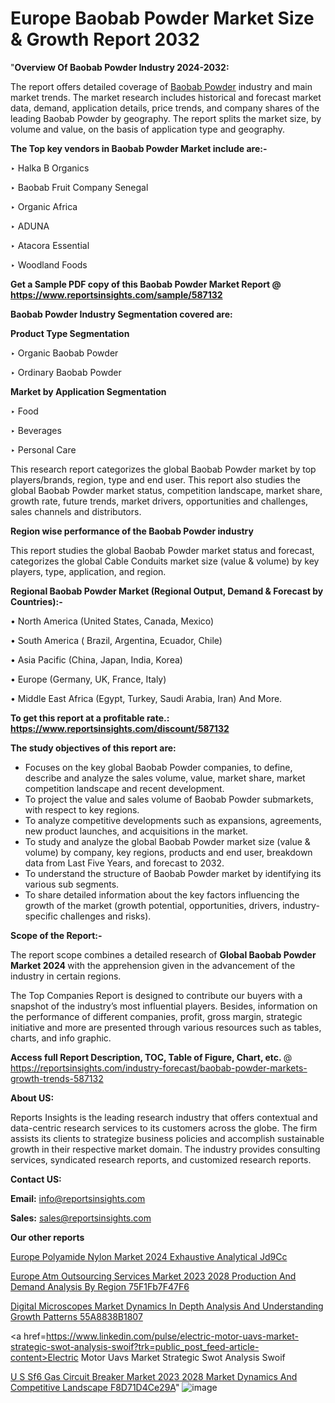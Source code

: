 # Europe Baobab Powder Market Size & Growth Report 2032

"<strong>Overview Of Baobab Powder Industry 2024-2032:</strong>

The report offers detailed coverage of <a href=https://www.reportsinsights.com/sample/587132>Baobab Powder</a> industry and main market trends. The market research includes historical and forecast market data, demand, application details, price trends, and company shares of the leading Baobab Powder by geography. The report splits the market size, by volume and value, on the basis of application type and geography.

<strong>The Top key vendors in Baobab Powder Market include are:- </strong>

‣ Halka B Organics


‣ Baobab Fruit Company Senegal


‣ Organic Africa


‣ ADUNA


‣ Atacora Essential


‣ Woodland Foods

<strong>Get a Sample PDF copy of this Baobab Powder Market Report </strong><strong>@ <a href=https://www.reportsinsights.com/sample/587132 style=color:#0000ff;>https://www.reportsinsights.com/sample/587132</a> </strong>

<strong>Baobab Powder Industry Segmentation covered are:</strong>

<strong>Product Type Segmentation</strong>

‣    Organic Baobab Powder


‣ Ordinary Baobab Powder

<strong>Market by Application Segmentation</strong>

‣   Food


‣ Beverages


‣ Personal Care

This research report categorizes the global Baobab Powder market by top players/brands, region, type and end user. This report also studies the global Baobab Powder market status, competition landscape, market share, growth rate, future trends, market drivers, opportunities and challenges, sales channels and distributors.

<strong>Region wise performance of the Baobab Powder industry</strong><strong> </strong>

This report studies the global Baobab Powder market status and forecast, categorizes the global Cable Conduits market size (value &amp; volume) by key players, type, application, and region. 

<strong>Regional Baobab Powder Market (Regional Output, Demand &amp; Forecast by Countries):-</strong>

• North America (United States, Canada, Mexico)

• South America ( Brazil, Argentina, Ecuador, Chile)

• Asia Pacific (China, Japan, India, Korea)

• Europe (Germany, UK, France, Italy)

• Middle East Africa (Egypt, Turkey, Saudi Arabia, Iran) And More.

<strong>To get this report at a profitable rate.: <a href=https://www.reportsinsights.com/discount/587132 style=color:#0000ff;>https://www.reportsinsights.com/discount/587132</a></strong>

<strong>The study objectives of this report are:</strong>
<ul>
  <li>Focuses on the key global Baobab Powder companies, to define, describe and analyze the sales volume, value, market share, market competition landscape and recent development.</li>
  <li>To project the value and sales volume of Baobab Powder submarkets, with respect to key regions.</li>
  <li>To analyze competitive developments such as expansions, agreements, new product launches, and acquisitions in the market.</li>
  <li>To study and analyze the global Baobab Powder market size (value &amp; volume) by company, key regions, products and end user, breakdown data from Last Five Years, and forecast to 2032.</li>
  <li>To understand the structure of Baobab Powder market by identifying its various sub segments.</li>
  <li>To share detailed information about the key factors influencing the growth of the market (growth potential, opportunities, drivers, industry-specific challenges and risks).</li>
</ul>
<strong>Scope of the Report:-</strong><strong> </strong>

The report scope combines a detailed research of <strong>Global Baobab Powder Market 2024 </strong>with the apprehension given in the advancement of the industry in certain regions.

The Top Companies Report is designed to contribute our buyers with a snapshot of the industry’s most influential players. Besides, information on the performance of different companies, profit, gross margin, strategic initiative and more are presented through various resources such as tables, charts, and info graphic.

<strong>Access full Report Description, TOC, Table of Figure, Chart, etc. </strong>@   <a href=https://reportsinsights.com/industry-forecast/baobab-powder-markets-growth-trends-587132 style=color:#0000ff;>https://reportsinsights.com/industry-forecast/baobab-powder-markets-growth-trends-587132</a>

<strong>About US:</strong>

Reports Insights is the leading research industry that offers contextual and data-centric research services to its customers across the globe. The firm assists its clients to strategize business policies and accomplish sustainable growth in their respective market domain. The industry provides consulting services, syndicated research reports, and customized research reports.

<strong>Contact US:</strong>

<p class=""""><b>Email:</b> <a href=mailto:info@reportsinsights.com>info@reportsinsights.com</a></p>
<p class=""""><b>Sales:</b> <a href=mailto:sales@reportsinsights.com>sales@reportsinsights.com</a></p>

<strong>Our other reports</strong>

<a href=https://www.linkedin.com/pulse/europe-polyamide-nylon-market-2024-exhaustive-analytical-jd9cc/>Europe Polyamide Nylon Market 2024 Exhaustive Analytical Jd9Cc</a>

<a href=https://medium.com/@shreyaw909/europe-atm-outsourcing-services-market-2023-2028-production-and-demand-analysis-by-region-75f1fb7f47f6>Europe Atm Outsourcing Services Market 2023 2028 Production And Demand Analysis By Region 75F1Fb7F47F6</a>

<a href=https://medium.com/@d7298290/digital-microscopes-market-dynamics-in-depth-analysis-and-understanding-growth-patterns-55a8838b1807>Digital Microscopes Market Dynamics In Depth Analysis And Understanding Growth Patterns 55A8838B1807</a>

<a href=https://www.linkedin.com/pulse/electric-motor-uavs-market-strategic-swot-analysis-swoif?trk=public_post_feed-article-content>Electric Motor Uavs Market Strategic Swot Analysis Swoif</a>

<a href=https://medium.com/@reportsinsights23/u-s-sf6-gas-circuit-breaker-market-2023-2028-market-dynamics-and-competitive-landscape-f8d71d4ce29a>U S Sf6 Gas Circuit Breaker Market 2023 2028 Market Dynamics And Competitive Landscape F8D71D4Ce29A</a>"
![image](https://github.com/Jaayaachit/RIGlobal/assets/158452289/8e72b047-3a72-47c7-8715-f53bf313b511)
